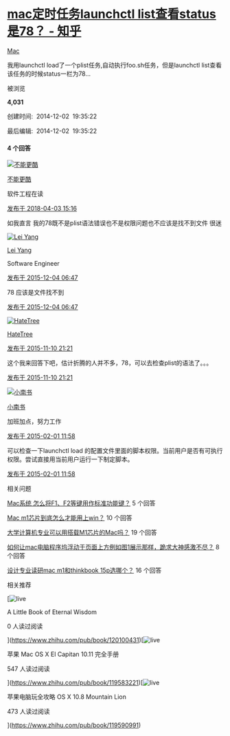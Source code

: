 # [mac定时任务launchctl list查看status是78？ - 知乎](https://www.zhihu.com/question/26889257)

[](https://www.zhihu.com/topic/19550264)

[Mac](https://www.zhihu.com/topic/19550264)

我用launchctl load了一个plist任务,自动执行foo.sh任务，但是launchctl list查看该任务的时候status一栏为78…

被浏览

**4,031**

创建时间:  2014-12-02  19:35:22

最后编辑:  2014-12-02  19:35:22

#### 4 个回答

[![不能更酷](https://pic1.zhimg.com/v2-f638372ea17a37512e30ebfdaa3dabfe_xs.jpg?source=1940ef5c)](https://www.zhihu.com/people/bu-neng-geng-ku)

[不能更酷](https://www.zhihu.com/people/bu-neng-geng-ku)

软件工程在读

[发布于 2018-04-03 15:16](https://www.zhihu.com/question/26889257/answer/357491343)

如我直言 我的78既不是plist语法错误也不是权限问题也不应该是找不到文件 很迷

[![Lei Yang](https://pic3.zhimg.com/d47eb3c4b_xs.jpg?source=1940ef5c)](https://www.zhihu.com/people/lei-yang-70)

[Lei Yang](https://www.zhihu.com/people/lei-yang-70)



Software Engineer

[发布于 2015-12-04 06:47](https://www.zhihu.com/question/26889257/answer/75155129)

78 应该是文件找不到

[发布于 2015-12-04 06:47](https://www.zhihu.com/question/26889257/answer/75155129)

[![HateTree](https://pic3.zhimg.com/v2-abed1a8c04700ba7d72b45195223e0ff_xs.jpg?source=1940ef5c)](https://www.zhihu.com/people/hatetree)

[HateTree](https://www.zhihu.com/people/hatetree)

[发布于 2015-11-10 21:21](https://www.zhihu.com/question/26889257/answer/71659908)

这个我来回答下吧，估计折腾的人并不多，78，可以去检查plist的语法了。。。

[发布于 2015-11-10 21:21](https://www.zhihu.com/question/26889257/answer/71659908)

[![小南书](https://pic2.zhimg.com/v2-774da68fd51e939fac0c411bebad15a3_xs.jpg?source=1940ef5c)](https://www.zhihu.com/people/woshizn)

[小南书](https://www.zhihu.com/people/woshizn)

加班加点，努力工作

[发布于 2015-02-01 11:58](https://www.zhihu.com/question/26889257/answer/38595551)

可以检查一下launchctl load 的配置文件里面的脚本权限。当前用户是否有可执行权限。尝试直接用当前用户运行一下制定脚本。

[发布于 2015-02-01 11:58](https://www.zhihu.com/question/26889257/answer/38595551)

相关问题

[Mac系统 怎么将F1、F2等键用作标准功能键？](https://www.zhihu.com/question/59118163) 5 个回答

[Mac m1芯片到底怎么才能用上win？](https://www.zhihu.com/question/470011029) 10 个回答

[大学计算机专业可以用搭载M1芯片的Mac吗？](https://www.zhihu.com/question/431299071) 19 个回答

[如何让mac电脑程序坞浮动于页面上方例如图1展示那样，跪求大神感激不尽？](https://www.zhihu.com/question/334576524) 8 个回答

[设计专业读研mac m1和thinkbook 15p选哪个？](https://www.zhihu.com/question/461230016) 16 个回答

相关推荐

[![live](https://pica.zhimg.com/90/v2-686c07c8f6ee66a66cef88d5f2c2f560_250x0.jpg?source=31184dd1)

A Little Book of Eternal Wisdom

0 人读过阅读





](https://www.zhihu.com/pub/book/120100431)[![live](https://pic3.zhimg.com/90/v2-c89e28d21151c8f3bb1f0cc51518b3e5_250x0.jpg?source=31184dd1)

苹果 Mac OS X El Capitan 10.11 完全手册

547 人读过阅读





](https://www.zhihu.com/pub/book/119583221)[![live](https://pic1.zhimg.com/90/v2-91b9a4bf645936af25f426ac74472a99_250x0.jpg?source=31184dd1)

苹果电脑玩全攻略 OS X 10.8 Mountain Lion

473 人读过阅读





](https://www.zhihu.com/pub/book/119590991)
